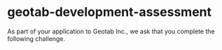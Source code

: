 # geotab-development-assessment

As part of your application to Geotab Inc., we ask that you complete the following challenge. 

